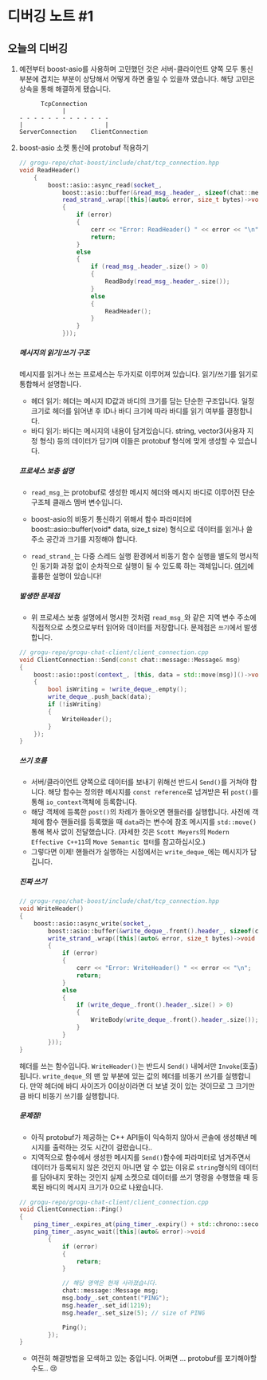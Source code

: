 # 디버깅 노트 #1

## 오늘의 디버깅
1. 예전부터 boost-asio를 사용하며 고민했던 것은 서버-클라이언트 양쪽 모두 통신 부분에 겹치는 부분이 상당해서 어떻게 하면 줄일 수 있을까 였습니다.
해당 고민은 상속을 통해 해결하게 됐습니다.
    ```
          TcpConnection
                |
    - - - - - - - - - - - - - 
    |                       |
    ServerConnection    ClientConnection
    ```

2. boost-asio 소켓 통신에 protobuf 적용하기
    ```C++
    // grogu-repo/chat-boost/include/chat/tcp_connection.hpp
    void ReadHeader()
        {
            boost::asio::async_read(socket_,
                boost::asio::buffer(&read_msg_.header_, sizeof(chat::message::header)),
                read_strand_.wrap([this](auto& error, size_t bytes)->void
                {
                    if (error)
                    {
                        cerr << "Error: ReadHeader() " << error << "\n";
                        return;
                    }
                    else
                    {
                        if (read_msg_.header_.size() > 0)
                        {
                            ReadBody(read_msg_.header_.size());
                        }
                        else
                        {
                            ReadHeader();
                        }
                    }
                }));
    ```
    ##### 메시지의 읽기/쓰기 구조
    메시지를 읽거나 쓰는 프로세스는 두가지로 이루어져 있습니다. 읽기/쓰기를 읽기로 통합해서 설명합니다.
    - 헤더 읽기: 헤더는 메시지 ID값과 바디의 크기를 담는 단순한 구조입니다. 일정 크기로 헤더를 읽어낸 후 ID나 바디 크기에 따라 바디를 읽기 여부를 결정합니다. 
    - 바디 읽기: 바디는 메시지의 내용이 담겨있습니다. string, vector3(사용자 지정 형식) 등의 데이터가 담기며 이들은 protobuf 형식에 맞게 생성할 수 있습니다.

    ##### 프로세스 보충 설명
    - `read_msg_`는 protobuf로 생성한 메시지 헤더와 메시지 바디로 이루어진 단순 구조체 클래스 멤버 변수입니다. 
    
    - boost-asio의 비동기 통신하기 위해서 함수 파라미터에 boost::asio::buffer(void* data, size_t size) 형식으로 데이터를 읽거나 쓸 주소 공간과 크기를 지정해야 합니다.

    - `read_strand_`는 다중 스레드 실행 환경에서 비동기 함수 실행을 별도의 명시적인 동기화 과정 없이 순차적으로 실행이 될 수 있도록 하는 객체입니다. [여기](https://www.gamedeveloper.com/programming/how-strands-work-and-why-you-should-use-them)에 훌륭한 설명이 있습니다!

    ##### 발생한 문제점
    - 위 프로세스 보충 설명에서 명시한 것처럼 `read_msg_`와 같은 지역 변수 주소에 직접적으로 소켓으로부터 읽어와 데이터를 저장합니다. 문제점은 `쓰기`에서 발생합니다.

    ```C++
    // grogu-repo/grogu-chat-client/client_connection.cpp
    void ClientConnection::Send(const chat::message::Message& msg)
    {
        boost::asio::post(context_, [this, data = std::move(msg)]()->void
        {
            bool isWriting = !write_deque_.empty();
            write_deque_.push_back(data);
            if (!isWriting)
            {
                WriteHeader();
            }
        });
    }
    ```
    ##### 쓰기 흐름
    - 서버/클라이언트 양쪽으로 데이터를 보내기 위해선 반드시 `Send()`를 거쳐야 합니다. 해당 함수는 정의한 메시지를 `const reference`로 넘겨받은 뒤 `post()`를 통해 `io_context`객체에 등록합니다. 
    - 해당 객체에 등록한 `post()`의 차례가 돌아오면 핸들러를 실행합니다. 사전에 객체에 함수 핸들러를 등록했을 때 `data`라는 변수에 참조 메시지를 `std::move()`통해 복사 없이 전달했습니다. (자세한 것은 `Scott Meyers`의 `Modern Effective C++11`의 `Move Semantic 챕터`를 참고하십시오.)
    - 그렇다면 이제! 핸들러가 실행하는 시점에서는 `write_deque_`에는 메시지가 담깁니다.
        
    ##### 진짜 쓰기
    ```C++
    // grogu-repo/chat-boost/include/chat/tcp_connection.hpp
    void WriteHeader()
    {
        boost::asio::async_write(socket_,
            boost::asio::buffer(&write_deque_.front().header_, sizeof(chat::message::header)),
            write_strand_.wrap([this](auto& error, size_t bytes)->void
            {
                if (error)
                {
                    cerr << "Error: WriteHeader() " << error << "\n";
                    return;
                }
                else
                {
                    if (write_deque_.front().header_.size() > 0)
                    {
                        WriteBody(write_deque_.front().header_.size());
                    }
                }
            }));
    }        
    ```
    헤더를 쓰는 함수입니다. `WriteHeader()`는 반드시 `Send()` 내에서만 `Invoke`(호출)됩니다. `write_deque_`의 맨 앞 부분에 있는 값의 헤더를 비동기 쓰기를 실행합니다. 만약 헤더에 바디 사이즈가 0이상이라면 더 보낼 것이 있는 것이므로 그 크기만큼 바디 비동기 쓰기를 실행합니다. 

    ##### 문제점!
    - 아직 protobuf가 제공하는 C++ API들이 익숙하지 않아서 콘솔에 생성해낸 메시지를 출력하는 것도 시간이 걸렸습니다..
    - 지역적으로 함수에서 생성한 메시지를 `Send()`함수에 파라미터로 넘겨주면서 데이터가 등록되지 않은 것인지 아니면 알 수 없는 이유로 `string`형식의 데이터를 담아내지 못하는 것인지 실제 소켓으로 데이터를 쓰기 명령을 수행했을 때 등록된 바디의 메시지 크기가 0으로 나왔습니다.
    ```C++
    // grogu-repo/grogu-chat-client/client_connection.cpp
    void ClientConnection::Ping()
    {
        ping_timer_.expires_at(ping_timer_.expiry() + std::chrono::seconds(1));
        ping_timer_.async_wait([this](auto& error)->void
            {
                if (error)
                {
                    return;
                }

                // 해당 영역은 현재 사라졌습니다.
                chat::message::Message msg;
                msg.body_.set_content("PING");
                msg.header_.set_id(1219);
                msg.header_.set_size(5); // size of PING

                Ping();
            });
    }
    ```
    - 여전히 해결방법을 모색하고 있는 중입니다. 어쩌면 ... protobuf를 포기해야할 수도.. 😢


